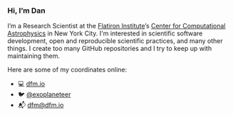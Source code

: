 ### Hi, I’m Dan

I’m a Research Scientist at the [Flatiron Institute](https://www.simonsfoundation.org/flatiron/)’s [Center for Computational Astrophysics](https://www.simonsfoundation.org/flatiron/center-for-computational-astrophysics/) in New York City.
I'm interested in scientific software development, open and reproducible scientific practices, and many other things.
I create too many GitHub repositories and I try to keep up with maintaining them.

Here are some of my coordinates online:

- 💻 [dfm.io](https://dfm.io)
- 🐦 [@exoplaneteer](https://twitter.com/exoplaneteer)
- 📬 [dfm@dfm.io](mailto:dfm@dfm.io)
